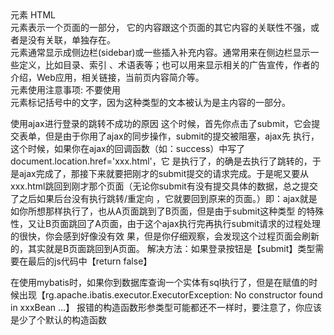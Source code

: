 <aside>元素
HTML<aside>元素表示一个页面的一部分， 它的内容跟这个页面的其它内容的关联性不强，或者是没有关联，单独存在。
    <aside>元素通常显示成侧边栏(sidebar)或一些插入补充内容。通常用来在侧边栏显示一些定义，比如目录、索引
    、术语表等；也可以用来显示相关的广告宣传，作者的介绍，Web应用，相关链接，当前页内容简介等。
<aside>元素使用注意事项: 不要使用<aside>元素标记括号中的文字，因为这种类型的文本被认为是主内容的一部分。


使用ajax进行登录的跳转不成功的原因
        这个时候，首先你点击了submit，它会提交表单，但是由于你用了ajax的同步操作，submit的提交被阻塞，ajax先
    执行，这个时候，如果你在ajax的回调函数（如：success）中写了document.location.href='xxx.html'，它
    是执行了，的确是去执行了跳转的，于是ajax完成了，那接下来就要把刚才的submit提交的请求完成。于是呢又要从
    xxx.html跳回到刚才那个页面（无论你submit有没有提交具体的数据，总之提交了之后如果后台没有执行跳转/重定向
    ，它就要回到原来的页面。）即：ajax就是如你所想那样执行了，也从A页面跳到了B页面，但是由于submit这种类型
    的特殊性，又让B页面跳回了A页面，由于这个ajax执行完再执行submit请求的过程处理的很快，你会感到好像没有效
    果，但是你仔细观察，会发现这个过程页面会刷新的，其实就是B页面跳回到A页面。
        解决方法：如果登录按钮是【submit】类型需要在最后的js代码中【return false】
        
   
在使用mybatis时，如果你到数据库查询一个实体有sql执行了，但是在赋值的时候出现【rg.apache.ibatis.executor.ExecutorException: No constructor found in xxxBean ...】
    报错的构造函数形参类型可能都还不一样时，要注意了，你应该是少了个默认的构造函数